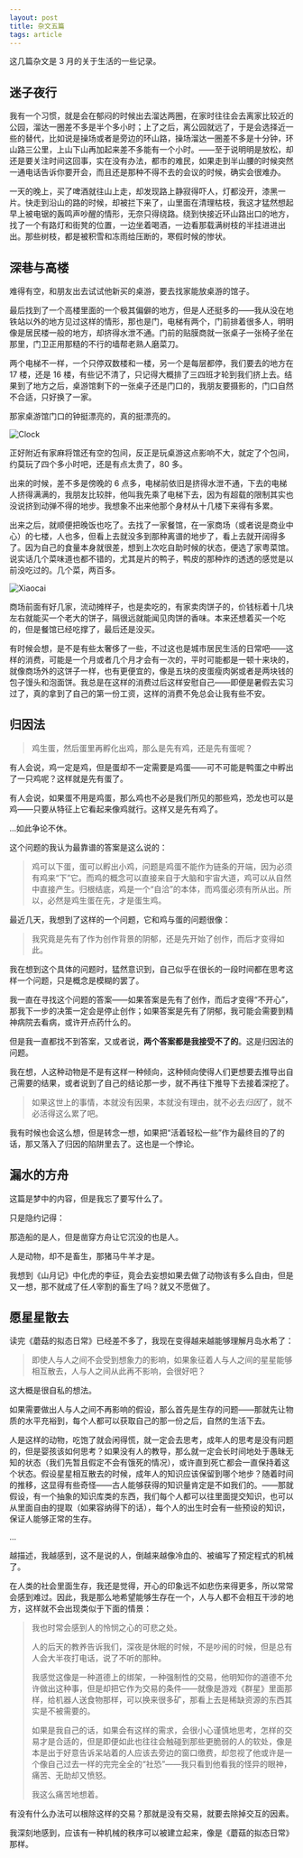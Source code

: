 ```yaml
---
layout: post
title: 杂文五篇
tags: article
---
```


这几篇杂文是 3 月的关于生活的一些记录。

## 迷子夜行

我有一个习惯，就是会在郁闷的时候出去溜达两圈，在家时往往会去离家比较近的公园，溜达一圈差不多是半个多小时；上了之后，离公园就远了，于是会选择近一些的替代，比如说是操场或者是旁边的环山路，操场溜达一圈差不多是十分钟，环山路三公里，上山下山再加起来差不多能有一个小时。——至于说明明是放松，却还是要关注时间这回事，实在没有办法，都市的难民，如果走到半山腰的时候突然一通电话告诉你要开会，而且还是那种不得不去的会议的时候，确实会很难办。

一天的晚上，买了啤酒就往山上走，却发现路上静寂得吓人，灯都没开，漆黑一片。快走到沿山的路的时候，却被拦下来了，山里面在清理枯枝，我这才猛然想起早上被电锯的轰鸣声吵醒的情形，无奈只得绕路。绕到快接近环山路出口的地方，找了一个有路灯和街凳的位置，一边坐着喝酒，一边看那载满树枝的半挂进进出出。那些树枝，都是被积雪和冻雨给压断的，寒假时候的惨状。

## 深巷与高楼

难得有空，和朋友出去试试他新买的桌游，要去找家能放桌游的馆子。

最后找到了一个高楼里面的一个极其偏僻的地方，但是人还挺多的——我从没在地铁站以外的地方见过这样的情形，那也是门，电梯有两个，门前排着很多人，明明像是居民楼一般的地方，却挤得水泄不通。门前的贴膜商就一张桌子一张椅子坐在那里，门卫正用那糙的不行的墙帮老熟人磨菜刀。

两个电梯不一样，一个只停双数楼和一楼，另一个是每层都停，我们要去的地方在 17 楼，还是 16 楼，有些记不清了，只记得大概排了三四班才轮到我们挤上去。结果到了地方之后，桌游馆剩下的一张桌子还是门口的，我朋友要摄影的，门口自然不合适，只好换了一家。

那家桌游馆门口的钟挺漂亮的，真的挺漂亮的。

![Clock](../assests/images/clock.jpg)

正好附近有家麻将馆还有空的包间，反正是玩桌游这点影响不大，就定了个包间，约莫玩了四个多小时吧，还是有点太贵了，80 多。

出来的时候，差不多是傍晚的 6 点多，电梯前依旧是挤得水泄不通，下去的电梯人挤得满满的，我朋友比较胖，他叫我先乘了电梯下去，因为有超载的限制其实也没说挤到动弹不得的地步。我想象不出来他那个身材从十几楼下来得有多累。

出来之后，就顺便把晚饭也吃了。去找了一家餐馆，在一家商场（或者说是商业中心）的七楼，人也多，但看上去就没多到那种离谱的地步了，看上去就开阔得多了。因为自己的食量本身就很差，想到上次吃自助时候的状态，便选了家粤菜馆。说实话几个菜味道也都不错的，尤其是片的鸭子，鸭皮的那种炸的透透的感觉是以前没吃过的。几个菜，两百多。

![Xiaocai](../assests/images/xiaocai.jpg)

商场前面有好几家，流动摊样子，也是卖吃的，有家卖肉饼子的，价钱标着十几块左右就能买一个老大的饼子，隔很远就能闻见肉饼的香味。本来还想着买一个吃的，但是餐馆已经吃撑了，最后还是没买。

有时候会想，是不是有些太奢侈了一些，不过这也是城市居民生活的日常吧——这样的消费，可能是一个月或者几个月才会有一次的，平时可能都是一顿十来块的，就像商场外的这饼子一样，也有更便宜的，像是五块的皮蛋瘦肉粥或者是两块钱的包子馒头和泡面饼。我总是在这样的消费过后这样安慰自己——即便是暑假去实习过了，真的拿到了自己的第一份工资，这样的消费不免总会让我有些不安。

## 归因法

> 鸡生蛋，然后蛋里再孵化出鸡，那么是先有鸡，还是先有蛋呢？

有人会说，鸡一定是鸡，但是蛋却不一定需要是鸡蛋——可不可能是鸭蛋之中孵出了一只鸡呢？这样就是先有蛋了。

有人会说，如果蛋不用是鸡蛋，那么鸡也不必是我们所见的那些鸡，恐龙也可以是鸡——只要从特征上它看起来像鸡就行。这样又是先有鸡了。

...如此争论不休。

这个问题的我认为最靠谱的答案是这么说的：

> 鸡可以下蛋，蛋可以孵出小鸡，问题是鸡蛋不能作为链条的开端，因为必须有鸡来“下”它。而鸡的概念可以直接来自于大脑和宇宙大道，鸡可以从自然中直接产生。归根结底，鸡是一个“自洽”的本体，而鸡蛋必须有所从出。所以，必然是鸡生蛋在先，才是蛋生鸡。

最近几天，我想到了这样的一个问题，它和鸡与蛋的问题很像：

> 我究竟是先有了作为创作背景的阴郁，还是先开始了创作，而后才变得如此。

我在想到这个具体的问题时，猛然意识到，自己似乎在很长的一段时间都在思考这样一个问题，只是概念是模糊的罢了。

我一直在寻找这个问题的答案——如果答案是先有了创作，而后才变得“不开心”，那我下一步的决策一定会是停止创作；如果答案是先有了阴郁，我可能会需要到精神病院去看病，或许开点药什么的。

但是我一直都找不到答案，又或者说，**两个答案都是我接受不了的**。这是归因法的问题。

我在想，人这种动物是不是有这样一种倾向，这种倾向使得人们更想要去推导出自己需要的结果，或者说到了自己的结论那一步，就不再往下推导下去接着深挖了。

> 如果这世上的事情，本就没有因果，本就没有理由，就不必去*归因*了，就不必活得这么累了吧。

我有时候也会这么想，但是转念一想，如果把“活着轻松一些”作为最终目的了的话，那又落入了归因的陷阱里去了。这也是一个悖论。

## 漏水的方舟

这篇是梦中的内容，但是我忘了要写什么了。

只是隐约记得：

那造船的是人，但是凿穿方舟让它沉没的也是人。

人是动物，却不是畜生，那猪马牛羊才是。

我想到《山月记》中化虎的李征，竟会去妄想如果去做了动物该有多么自由，但是又一想，那不就成了任*人*宰割的畜生了吗？就又不愿做了。

## 愿星星散去

读完《蘑菇的拟态日常》已经差不多了，我现在变得越来越能够理解月岛水希了：

> 即使人与人之间不会受到想象力的影响，如果象征着人与人之间的星星能够相互散去，人与人之间从此再不影响，会很好吧？

这大概是很自私的想法。

如果需要做出人与人之间不再影响的假设，那么首先是生存的问题——那就先让物质的水平充裕到，每个人都可以获取自己的那一份之后，自然的生活下去。

人是这样的动物，吃饱了就会闲得慌，就一定会去思考，成年人的思考是没有问题的，但是婴孩该如何思考？如果没有人的教导，那么就一定会长时间地处于愚昧无知的状态（我们先暂且假定不会有饿死的情况），或许直到死亡都会一直保持着这个状态。假设星星相互散去的时候，成年人的知识应该保留到哪个地步？随着时间的推移，这显得有些奇怪——古人能够获得的知识量肯定是不如我们的。——那就假设，有一个抽象的知识库类的东西，我们每个人都可以往里面提交知识，也可以从里面自由的提取（如果容纳得下的话），每个人的出生时会有一些预设的知识，保证人能够正常的生存。

...

越描述，我越感到，这不是说的人，倒越来越像冷血的、被编写了预定程式的机械了。

在人类的社会里面生存，我还是觉得，开心的印象远不如悲伤来得更多，所以常常会感到难过。因此，我是那么地希望能够生存在一个，人与人都不会相互干涉的地方，这样就不会出现类似于下面的情景：

> 我也时常会感到人的怜悯之心的可悲之处。
> 
> 人的后天的教养告诉我们，深夜是休眠的时候，不是吵闹的时候，但是总有人会大半夜打电话，说了不听的那种。
> 
> 我感觉这像是一种道德上的绑架，一种强制性的交易，他明知你的道德不允许做出这种事，但是却把它作为交易的条件——就像是游戏《群星》里面那样，给机器人送食物那样，可以换来很多矿，那看上去是稀缺资源的东西其实是不被需要的。
> 
> 如果是我自己的话，如果会有这样的需求，会很小心谨慎地思考，怎样的交易才是合适的，但是即便如此也往往会触碰到那些更脆弱的人的软处，像是本是出于好意告诉呆站着的人应该去旁边的窗口缴费，却忽视了他或许是一个像自己过去一样的完完全全的“社恐”——我只看到他看我的怪异的眼神，痛苦、无助却又愤怒。
> 
> 我这么痛苦地想着。

有没有什么办法可以根除这样的交易？那就是没有交易，就要去除掉交互的因素。

我深刻地感到，应该有一种机械的秩序可以被建立起来，像是《蘑菇的拟态日常》那样。